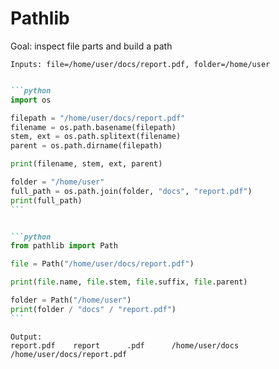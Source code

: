 # Pathlib

Goal: inspect file parts and build a path

```
Inputs: file=/home/user/docs/report.pdf, folder=/home/user
```

````md magic-move

```python
import os

filepath = "/home/user/docs/report.pdf"
filename = os.path.basename(filepath)
stem, ext = os.path.splitext(filename)
parent = os.path.dirname(filepath)

print(filename, stem, ext, parent)

folder = "/home/user"
full_path = os.path.join(folder, "docs", "report.pdf")
print(full_path)
```


```python
from pathlib import Path

file = Path("/home/user/docs/report.pdf")

print(file.name, file.stem, file.suffix, file.parent)

folder = Path("/home/user")
print(folder / "docs" / "report.pdf")
```
````

```
Output:
report.pdf    report      .pdf      /home/user/docs      /home/user/docs/report.pdf
```
